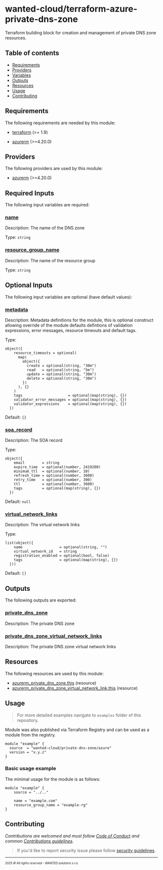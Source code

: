 <!-- BEGIN_TF_DOCS -->
# wanted-cloud/terraform-azure-private-dns-zone

Terraform building block for creation and management of private DNS zone resources.

## Table of contents

- [Requirements](#requirements)
- [Providers](#providers)
- [Variables](#inputs)
- [Outputs](#outputs)
- [Resources](#resources)
- [Usage](#usage)
- [Contributing](#contributing)

## Requirements

The following requirements are needed by this module:

- <a name="requirement_terraform"></a> [terraform](#requirement\_terraform) (>= 1.9)

- <a name="requirement_azurerm"></a> [azurerm](#requirement\_azurerm) (>=4.20.0)

## Providers

The following providers are used by this module:

- <a name="provider_azurerm"></a> [azurerm](#provider\_azurerm) (>=4.20.0)

## Required Inputs

The following input variables are required:

### <a name="input_name"></a> [name](#input\_name)

Description: The name of the DNS zone

Type: `string`

### <a name="input_resource_group_name"></a> [resource\_group\_name](#input\_resource\_group\_name)

Description: The name of the resource group

Type: `string`

## Optional Inputs

The following input variables are optional (have default values):

### <a name="input_metadata"></a> [metadata](#input\_metadata)

Description: Metadata definitions for the module, this is optional construct allowing override of the module defaults defintions of validation expressions, error messages, resource timeouts and default tags.

Type:

```hcl
object({
    resource_timeouts = optional(
      map(
        object({
          create = optional(string, "30m")
          read   = optional(string, "5m")
          update = optional(string, "30m")
          delete = optional(string, "30m")
        })
      ), {}
    )
    tags                     = optional(map(string), {})
    validator_error_messages = optional(map(string), {})
    validator_expressions    = optional(map(string), {})
  })
```

Default: `{}`

### <a name="input_soa_record"></a> [soa\_record](#input\_soa\_record)

Description: The SOA record

Type:

```hcl
object({
    email        = string
    expire_time  = optional(number, 2419200)
    minimum_ttl  = optional(number, 10)
    refresh_time = optional(number, 3600)
    retry_time   = optional(number, 300)
    ttl          = optional(number, 3600)
    tags         = optional(map(string), {})
  })
```

Default: `null`

### <a name="input_virtual_network_links"></a> [virtual\_network\_links](#input\_virtual\_network\_links)

Description: The virtual network links

Type:

```hcl
list(object({
    name                 = optional(string, "")
    virtual_network_id   = string
    registration_enabled = optional(bool, false)
    tags                 = optional(map(string), {})
  }))
```

Default: `[]`

## Outputs

The following outputs are exported:

### <a name="output_private_dns_zone"></a> [private\_dns\_zone](#output\_private\_dns\_zone)

Description: The private DNS zone

### <a name="output_private_dns_zone_virtual_network_links"></a> [private\_dns\_zone\_virtual\_network\_links](#output\_private\_dns\_zone\_virtual\_network\_links)

Description: The private DNS zone virtual network links

## Resources

The following resources are used by this module:

- [azurerm_private_dns_zone.this](https://registry.terraform.io/providers/hashicorp/azurerm/latest/docs/resources/private_dns_zone) (resource)
- [azurerm_private_dns_zone_virtual_network_link.this](https://registry.terraform.io/providers/hashicorp/azurerm/latest/docs/resources/private_dns_zone_virtual_network_link) (resource)

## Usage

> For more detailed examples navigate to `examples` folder of this repository.

Module was also published via Terraform Registry and can be used as a module from the registry.

```hcl
module "example" {
  source  = "wanted-cloud/private-dns-zone/azure"
  version = "x.y.z"
}
```

### Basic usage example

The minimal usage for the module is as follows:

```hcl
module "example" {
    source = "../.."
    
    name = "example.com"
    resource_group_name = "example-rg"
}
```
## Contributing

_Contributions are welcomed and must follow [Code of Conduct](https://github.com/wanted-cloud/.github?tab=coc-ov-file) and common [Contributions guidelines](https://github.com/wanted-cloud/.github/blob/main/docs/CONTRIBUTING.md)._

> If you'd like to report security issue please follow [security guidelines](https://github.com/wanted-cloud/.github?tab=security-ov-file).
---
<sup><sub>_2025 &copy; All rights reserved - WANTED.solutions s.r.o._</sub></sup>
<!-- END_TF_DOCS -->